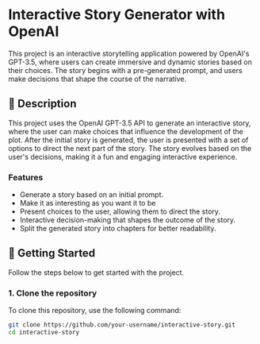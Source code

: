 # Interactive Story Generator with OpenAI

This project is an interactive storytelling application powered by OpenAI's GPT-3.5, where users can create immersive and dynamic stories based on their choices. The story begins with a pre-generated prompt, and users make decisions that shape the course of the narrative.

## 📝 Description

This project uses the OpenAI GPT-3.5 API to generate an interactive story, where the user can make choices that influence the development of the plot. After the initial story is generated, the user is presented with a set of options to direct the next part of the story. The story evolves based on the user's decisions, making it a fun and engaging interactive experience.

### Features
- Generate a story based on an initial prompt.
- Make it as interesting as you want it to be
- Present choices to the user, allowing them to direct the story.
- Interactive decision-making that shapes the outcome of the story.
- Split the generated story into chapters for better readability.

## 🚀 Getting Started

Follow the steps below to get started with the project.

### 1. Clone the repository

To clone this repository, use the following command:


```bash
git clone https://github.com/your-username/interactive-story.git
cd interactive-story

